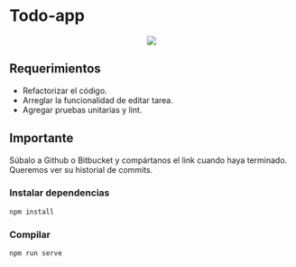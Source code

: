 
# Todo-app

<p align="center">
  <img src="https://i.imgur.com/A2aaDq8.png"><br/>
</p>

## Requerimientos
 - Refactorizar el código.
 - Arreglar la funcionalidad de editar tarea.
 - Agregar pruebas unitarias y lint.

## Importante
Súbalo a Github o Bitbucket y compártanos el link cuando haya terminado. Queremos ver su historial de commits.


### Instalar dependencias
```
npm install
```

### Compilar
```
npm run serve
```


